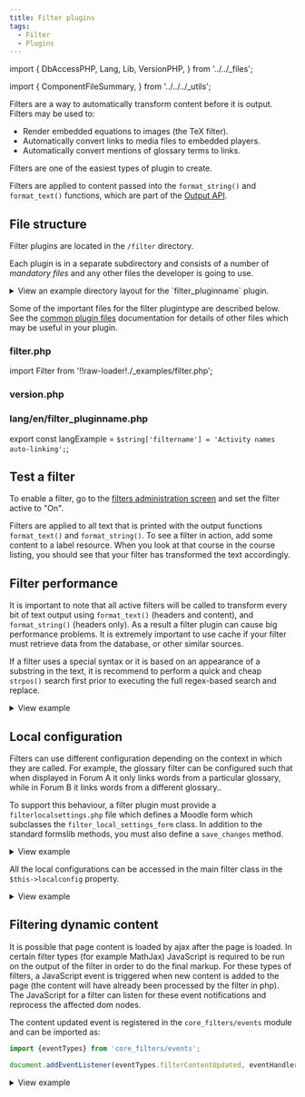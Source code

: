 ```yaml
---
title: Filter plugins
tags:
  - Filter
  - Plugins
---
```


<!-- cspell:ignore filtername -->
<!-- cspell:ignore strpos -->
<!-- cspell:ignore localconfig -->
<!-- cspell:ignore filterlocalsettings -->

import {
    DbAccessPHP,
    Lang,
    Lib,
    VersionPHP,
} from '../../_files';

import {
    ComponentFileSummary,
} from '../../../_utils';

Filters are a way to automatically transform content before it is output. Filters may be used to:

- Render embedded equations to images (the TeX filter).
- Automatically convert links to media files to embedded players.
- Automatically convert mentions of glossary terms to links.

Filters are one of the easiest types of plugin to create.

Filters are applied to content passed into the `format_string()` and `format_text()` functions, which are part of the [Output API](../subsystems/output).

## File structure

Filter plugins are located in the `/filter` directory.

Each plugin is in a separate subdirectory and consists of a number of _mandatory files_ and any other files the developer is going to use.

<details>
  <summary>View an example directory layout for the `filter_pluginname` plugin.</summary>

```console
 filter/pluginname/
 |-- lang
 |   `-- en
 |       `-- filter_pluginname.php
 |-- filter.php
 `-- version.php
```

</details>

Some of the important files for the filter plugintype are described below. See the [common plugin files](../commonfiles) documentation for details of other files which may be useful in your plugin.

### filter.php

import Filter from '!!raw-loader!./_examples/filter.php';

<ComponentFileSummary
    required
    filepath="/filter.php"
    summary="Filter main class"
    plugintype="filter"
    pluginname="pluginname"
    example={Filter}
    description="The filter file contains the code for the main filter class. Unlike more complex plugins like activities or repositories, filters only have one mandatory class extending the core moodle_text_filter class."
/>

### version.php

<VersionPHP
    plugintype="filter"
/>

### lang/en/filter_pluginname.php

<!-- markdownlint-disable-next-line MD038 -->
export const langExample = `
 $string['filtername'] = 'Activity names auto-linking';
`;

<Lang
    plugintype="filter"
    pluginname="pluginname"
    example={langExample}
/>

## Test a filter

To enable a filter, go to the [filters administration screen](./index.md) and set the filter active to "On".

Filters are applied to all text that is printed with the output functions `format_text()` and `format_string()`. To see a filter in action, add some content to a label resource. When you look at that course in the course listing, you should see that your filter has transformed the text accordingly.

## Filter performance

It is important to note that all active filters will be called to transform every bit of text output using `format_text()` (headers and content), and `format_string()` (headers only). As a result a filter plugin can cause big performance problems. It is extremely important to use cache if your filter must retrieve data from the database, or other similar sources.

If a filter uses a special syntax or it is based on an appearance of a substring in the text, it is recommend to perform a quick and cheap `strpos()` search first prior to executing the full regex-based search and replace.

<details>
  <summary>View example</summary>
  <div>

```php
/**
 * Example of a filter that uses <a> links in some way.
 */
public function filter($text, array $options = []) {

    if (!is_string($text) or empty($text)) {
        // Non-string data can not be filtered anyway.
        return $text;
    }

    if (stripos($text, '</a>') === false) {
        // Performance shortcut - if there is no </a> tag, nothing can match.
        return $text;
    }

    // Here we can perform some more complex operations with the <a>
    // links in the text.
}
```

  </div>
</details>

## Local configuration

Filters can use different configuration depending on the context in which they are called. For example, the glossary filter can be configured such that when displayed in Forum A it only links words from a particular glossary, while in Forum B it links words from a different glossary..

To support this behaviour, a filter plugin must provide a `filterlocalsettings.php` file which defines a Moodle form which subclasses the `filter_local_settings_form` class. In addition to the standard formslib methods, you must also define a `save_changes` method.

<details>
  <summary>View example</summary>
  <div>

```php title="filterlocalsettings.php"
class pluginfile_filter_local_settings_form extends filter_local_settings_form {
    protected function definition_inner(\MoodleQuickForm $mform) {
        $mform->addElement(
            'text',
            'word',
            get_string('word', 'filter_helloworld'),
            ['size' => 20]
        );
        $mform->setType('word', PARAM_NOTAGS);
    }
}
```

  </div>
</details>

All the local configurations can be accessed in the main filter class in the `$this->localconfig` property.

<details>
  <summary>View example</summary>
  <div>

```php title="filter.php"
<?php
class filter_helloworld extends moodle_text_filter {
    public function filter(string $text, array $options = []) {
        global $CFG;
        $search = $this->localconfig['word'] ?? 'default';
        return str_replace($search, "Hello $search!", $text);
    }
}
```

  </div>
</details>

## Filtering dynamic content

It is possible that page content is loaded by ajax after the page is loaded. In certain filter types (for example MathJax) JavaScript is required to be run on the output of the filter in order to do the final markup. For these types of filters, a JavaScript event is triggered when new content is added to the page (the content will have already been processed by the filter in php). The JavaScript for a filter can listen for these event notifications and reprocess the affected dom nodes.

The content updated event is registered in the `core_filters/events` module and can be imported as:

```js
import {eventTypes} from 'core_filters/events';

document.addEventListener(eventTypes.filterContentUpdated, eventHandler);
```

<details>
  <summary>View example</summary>
  <div>

import DynamicContent from '!!raw-loader!./_examples/dynamic.js';

<CodeBlock language="js">{DynamicContent}</CodeBlock>

  </div>
</details>
